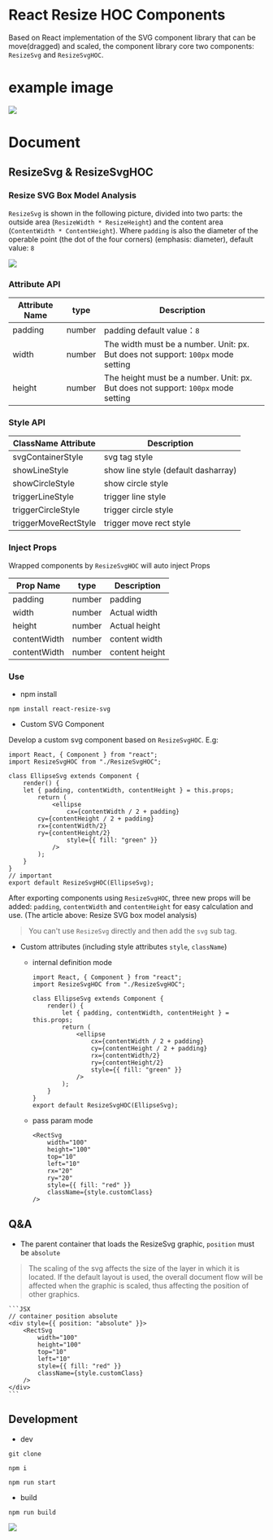 # React Resize HOC Components

Based on React implementation of the SVG component library that can be move(dragged) and scaled, the component library core two components: `ResizeSvg` and `ResizeSvgHOC`. 

# example image

![](./docs/example.jpg)


# Document

## ResizeSvg & ResizeSvgHOC

### Resize SVG Box Model Analysis

`ResizeSvg` is shown in the following picture, divided into two parts: the outside area (`ResizeWidth * ResizeHeight`) and the content area (`ContentWidth * ContentHeight`). Where `padding` is also the diameter of the operable point (the dot of the four corners) (emphasis: diameter), default value: `8`

![](./docs/Analysis.png)

### Attribute API
| Attribute Name | type |Description |
|--|--|--|
|padding|number| padding default value：`8`|
|width|number| The width must be a number. Unit: px. But does not support: `100px` mode setting|
|height|number| The height must be a number. Unit: px. But does not support: `100px` mode setting|

### Style API
|ClassName Attribute|Description|
|--|--|
|svgContainerStyle|svg tag style|
|showLineStyle|show line style (default dasharray)|
|showCircleStyle|show circle style |
|triggerLineStyle|trigger line style |
|triggerCircleStyle|trigger circle style|
|triggerMoveRectStyle| trigger move rect style|

### Inject Props

Wrapped components by `ResizeSvgHOC` will auto inject Props

|Prop Name|type|Description|
|--|--|--|
|padding|number| padding|
|width|number| Actual width|
|height|number|Actual height|
|contentWidth|number| content width|
|contentWidth|number| content height|

### Use 

- npm install 

```
npm install react-resize-svg

```

- Custom SVG Component 

Develop a custom svg component based on `ResizeSvgHOC`. E.g:

```JSX
import React, { Component } from "react";
import ResizeSvgHOC from "./ResizeSvgHOC";

class EllipseSvg extends Component {
	render() {
    let { padding, contentWidth, contentHeight } = this.props;
		return (
			<ellipse
				cx={contentWidth / 2 + padding}
        cy={contentHeight / 2 + padding}
        rx={contentWidth/2}
        ry={contentHeight/2}
				style={{ fill: "green" }}
			/>
		);
	}
}
// important
export default ResizeSvgHOC(EllipseSvg);
```

After exporting components using `ResizeSvgHOC`, three new props will be added: `padding`, `contentWidth` and `contentHeight` for easy calculation and use. (The article above: Resize SVG box model analysis)

> You can't use `ResizeSvg` directly and then add the `svg` sub tag.


- Custom attributes (including style attributes `style`, `className`)

	- internal definition mode

		```JSX
		import React, { Component } from "react";
		import ResizeSvgHOC from "./ResizeSvgHOC";

		class EllipseSvg extends Component {
			render() {
				let { padding, contentWidth, contentHeight } = this.props;
				return (
					<ellipse
						cx={contentWidth / 2 + padding}			
						cy={contentHeight / 2 + padding}
						rx={contentWidth/2}
						ry={contentHeight/2}
						style={{ fill: "green" }}
					/>
				);
			}
		}
		export default ResizeSvgHOC(EllipseSvg);
		```

	- pass param mode
		```
		<RectSvg
			width="100"
			height="100"
			top="10"
			left="10"
			rx="20"
			ry="20"
			style={{ fill: "red" }}
			className={style.customClass}
		/>
		```

## Q&A

- The parent container that loads the ResizeSvg graphic, `position` must be `absolute`

> The scaling of the svg affects the size of the layer in which it is located. If the default layout is used, the overall document flow will be affected when the graphic is scaled, thus affecting the position of other graphics.

	```JSX
	// container position absolute
	<div style={{ position: "absolute" }}>
		<RectSvg
			width="100"
			height="100"
			top="10"
			left="10"
			style={{ fill: "red" }}
			className={style.customClass}
		/>
	</div>
	```


## Development

- dev

```
git clone 

npm i 

npm run start
```

- build

```
npm run build
```

![](./docs/analyzer.jpg)

